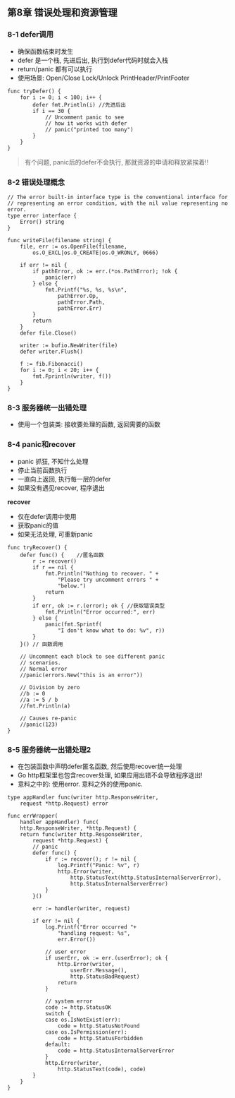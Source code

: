 ## 第8章 错误处理和资源管理
### 8-1 defer调用
- 确保函数结束时发生
- defer 是一个栈, 先进后出, 执行到defer代码时就会入栈 
- return/panic 都有可以执行
- 使用场景: Open/Close Lock/Unlock PrintHeader/PrintFooter  

```
func tryDefer() {
	for i := 0; i < 100; i++ {
		defer fmt.Println(i) //先进后出
		if i == 30 {
			// Uncomment panic to see
			// how it works with defer
			// panic("printed too many")
		}
	}
}
```

> 有个问题, panic后的defer不会执行, 那就资源的申请和释放紧挨着!!  

### 8-2 错误处理概念

```
// The error built-in interface type is the conventional interface for
// representing an error condition, with the nil value representing no error.
type error interface {
	Error() string
}

func writeFile(filename string) {
	file, err := os.OpenFile(filename,
		os.O_EXCL|os.O_CREATE|os.O_WRONLY, 0666)

	if err != nil {
		if pathError, ok := err.(*os.PathError); !ok {
			panic(err)
		} else {
			fmt.Printf("%s, %s, %s\n",
				pathError.Op,
				pathError.Path,
				pathError.Err)
		}
		return
	}
	defer file.Close()

	writer := bufio.NewWriter(file)
	defer writer.Flush()

	f := fib.Fibonacci()
	for i := 0; i < 20; i++ {
		fmt.Fprintln(writer, f())
	}
}
```




### 8-3 服务器统一出错处理
- 使用一个包装类: 接收要处理的函数, 返回需要的函数  


### 8-4 panic和recover
- panic 抓狂, 不知什么处理  
- 停止当前函数执行
- 一直向上返回, 执行每一层的defer
- 如果没有遇见recover, 程序退出

**recover**
- 仅在defer调用中使用
- 获取panic的值 
- 如果无法处理, 可重新panic

```
func tryRecover() {
	defer func() {    //匿名函数
		r := recover()
		if r == nil {
			fmt.Println("Nothing to recover. " +
				"Please try uncomment errors " +
				"below.")
			return
		}
		if err, ok := r.(error); ok { //获取错误类型
			fmt.Println("Error occurred:", err)
		} else {
			panic(fmt.Sprintf(
				"I don't know what to do: %v", r))
		}
	}() // 函数调用

	// Uncomment each block to see different panic
	// scenarios.
	// Normal error
	//panic(errors.New("this is an error"))

	// Division by zero
	//b := 0
	//a := 5 / b
	//fmt.Println(a)

	// Causes re-panic
	//panic(123)
}
```

### 8-5 服务器统一出错处理2

- 在包装函数中声明defer匿名函数, 然后使用recover统一处理
- Go http框架里也包含recover处理, 如果应用出错不会导致程序退出!  
- 意料之中的: 使用error. 意料之外的使用panic.
```
type appHandler func(writer http.ResponseWriter,
	request *http.Request) error

func errWrapper(
	handler appHandler) func(
	http.ResponseWriter, *http.Request) {
	return func(writer http.ResponseWriter,
		request *http.Request) {
		// panic
		defer func() {
			if r := recover(); r != nil {
				log.Printf("Panic: %v", r)
				http.Error(writer,
					http.StatusText(http.StatusInternalServerError),
					http.StatusInternalServerError)
			}
		}()

		err := handler(writer, request)

		if err != nil {
			log.Printf("Error occurred "+
				"handling request: %s",
				err.Error())

			// user error
			if userErr, ok := err.(userError); ok {
				http.Error(writer,
					userErr.Message(),
					http.StatusBadRequest)
				return
			}

			// system error
			code := http.StatusOK
			switch {
			case os.IsNotExist(err):
				code = http.StatusNotFound
			case os.IsPermission(err):
				code = http.StatusForbidden
			default:
				code = http.StatusInternalServerError
			}
			http.Error(writer,
				http.StatusText(code), code)
		}
	}
}
```